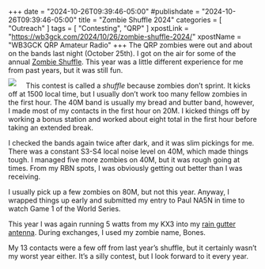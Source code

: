 +++
date = "2024-10-26T09:39:46-05:00"
#publishdate = "2024-10-26T09:39:46-05:00"
title = "Zombie Shuffle 2024"
categories = [ "Outreach" ]
tags = [ "Contesting", "QRP" ]
xpostLink = "https://wb3gck.com/2024/10/26/zombie-shuffle-2024/"
xpostName = "WB3GCK QRP Amateur Radio"
+++
The QRP zombies were out and about on the bands last night (October
25th). I got on the air for some of the annual
[Zombie Shuffle](https://www.zianet.com/qrp/ZOMBIE/pg.html). This year
was a little different experience for me from past years, but it was
still fun.
<!--more-->

<img style="float:left;margin:-.4em 1.4em 0 0;" src="https://wb3gck.com/wp-content/uploads/2019/11/zombie-badge-150x263-nr1177.png">

This contest is called a *shuffle* because zombies don’t sprint.
It kicks off at 1500 local time, but I usually don’t work too many
fellow zombies in the first hour. The 40M band is usually my bread and
butter band, however, I made most of my contacts in the first hour on
20M. I kicked things off by working a bonus station and worked about
eight total in the first hour before taking an extended break.

I checked the bands again twice after dark, and it was slim pickings
for me. There was a constant S3-S4 local noise level on 40M, which made
things tough. I managed five more zombies on 40M, but it was rough going
at times. From my RBN spots, I was obviously getting out better than I
was receiving.

I usually pick up a few zombies on 80M, but not this year. Anyway, I
wrapped things up early and submitted my entry to Paul NA5N in time to
watch Game 1 of the World Series.

This year I was again running 5 watts from my KX3 into my
[rain gutter antenna](https://wb3gck.com/2016/12/18/the-wb3gck-downspout-antenna-revisited/).
 During exchanges, I used my zombie name, Bones.

My 13 contacts were a few off from last year’s shuffle, but it
certainly wasn’t my worst year either. It’s a silly contest, but I
look forward to it every year.
